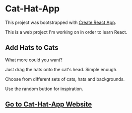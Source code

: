 # Cat-Hat-App

This project was bootstrapped with [Create React App](https://github.com/facebook/create-react-app).

This is a web project I'm working on in order to learn React.

## Add Hats to Cats

What more could you want?

Just drag the hats onto the cat's head. Simple enough.

Choose from different sets of cats, hats and backgrounds.

Use the random button for inspiration.

## [Go to Cat-Hat-App Website](https://rmbass3.github.io/cat-hat-app/)
